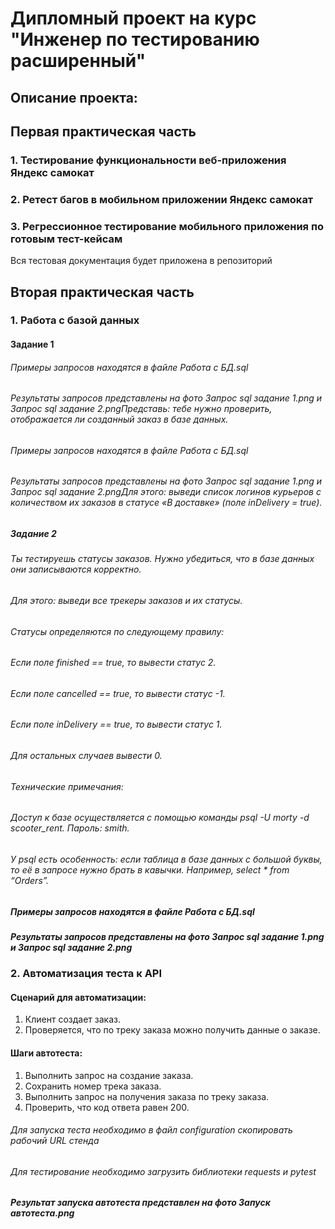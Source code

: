 ﻿# Дипломный проект на курс "Инженер по тестированию расширенный"

## Описание проекта:

## Первая практическая часть
### 1. Тестирование функциональности веб-приложения Яндекс самокат
### 2. Ретест багов в мобильном приложении Яндекс самокат
### 3. Регрессионное тестирование мобильного приложения по готовым тест-кейсам
Вся тестовая документация будет приложена в репозиторий
## Вторая практическая часть
### 1. Работа с базой данных
#### Задание 1
###### Примеры запросов находятся в файле Работа с БД.sql
###### Результаты запросов представлены на фото Запрос sql задание 1.png и Запрос sql задание 2.pngПредставь: тебе нужно проверить, отображается ли созданный заказ в базе данных.
###### Примеры запросов находятся в файле Работа с БД.sql
###### Результаты запросов представлены на фото Запрос sql задание 1.png и Запрос sql задание 2.pngДля этого: выведи список логинов курьеров с количеством их заказов в статусе «В доставке» (поле inDelivery = true).

##### Задание 2
###### Ты тестируешь статусы заказов. Нужно убедиться, что в базе данных они записываются корректно.
###### Для этого: выведи все трекеры заказов и их статусы. 
###### Статусы определяются по следующему правилу:
###### Если поле finished == true, то вывести статус 2.
###### Если поле canсelled == true, то вывести статус -1.
###### Если поле inDelivery == true, то вывести статус 1.
###### Для остальных случаев вывести 0.
###### Технические примечания:
###### Доступ к базе осуществляется с помощью команды psql -U morty -d scooter_rent. Пароль: smith.
###### У psql есть особенность: если таблица в базе данных с большой буквы, то её в запросе нужно брать в кавычки. Например, select * from “Orders”.
##### Примеры запросов находятся в файле Работа с БД.sql
##### Результаты запросов представлены на фото Запрос sql задание 1.png и Запрос sql задание 2.png
### 2. Автоматизация теста к API
#### Cценарий для автоматизации:
1) Клиент создает заказ.
2) Проверяется, что по треку заказа можно получить данные о заказе.
#### Шаги автотеста:
1) Выполнить запрос на создание заказа.
2) Сохранить номер трека заказа.
3) Выполнить запрос на получения заказа по треку заказа.
4) Проверить, что код ответа равен 200.

###### Для запуска теста необходимо в файл configuration скопировать рабочий URL стенда
###### Для тестирование необходимо загрузить библиотеки requests и pytest

##### Результат запуска автотеста представлен на фото Запуск автотеста.png